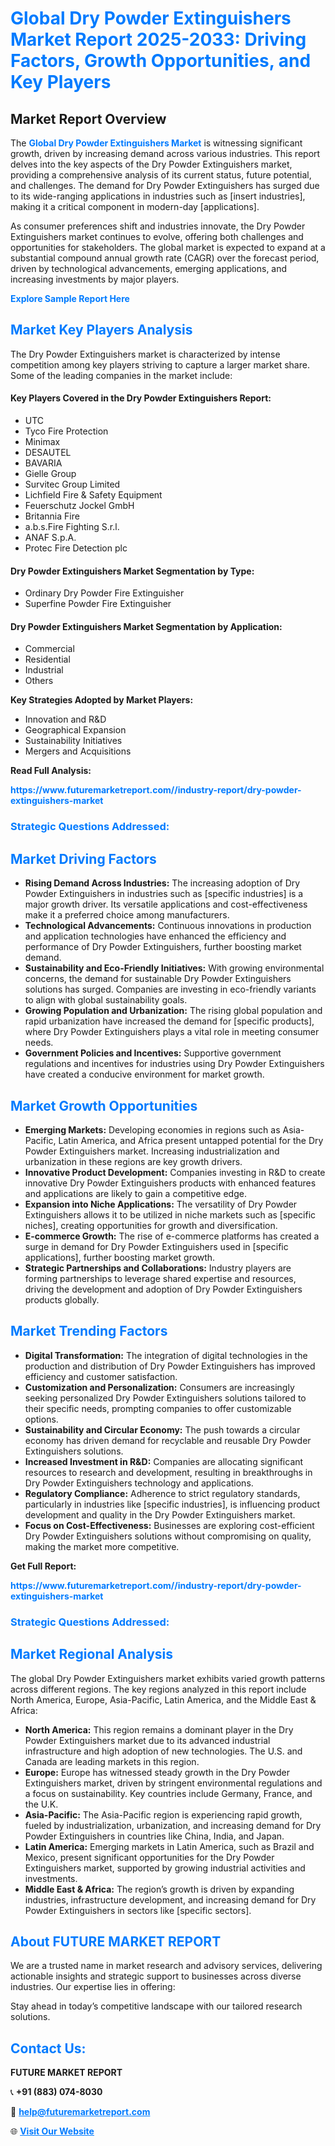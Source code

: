 <h1 style="color: #007BFF;">Global Dry Powder Extinguishers Market Report 2025-2033: Driving Factors, Growth Opportunities, and Key Players</h1>

<section id="overview">
<h2>Market Report Overview</h2>
<p>The <a href="https://www.futuremarketreport.com//industry-report/dry-powder-extinguishers-market" style="color: #007BFF; text-decoration: none;"><strong>Global Dry Powder Extinguishers Market</strong></a> is witnessing significant growth, driven by increasing demand across various industries. This report delves into the key aspects of the Dry Powder Extinguishers market, providing a comprehensive analysis of its current status, future potential, and challenges. The demand for Dry Powder Extinguishers has surged due to its wide-ranging applications in industries such as [insert industries], making it a critical component in modern-day [applications].</p>
<p>As consumer preferences shift and industries innovate, the Dry Powder Extinguishers market continues to evolve, offering both challenges and opportunities for stakeholders. The global market is expected to expand at a substantial compound annual growth rate (CAGR) over the forecast period, driven by technological advancements, emerging applications, and increasing investments by major players.</p>
</section>

<section id="overview">
<p><a href="https://www.futuremarketreport.com//request-sample/reportId=87104" style="color: #007BFF; text-decoration: none;"><strong>Explore Sample Report Here</strong></a></p>
</section>

<section id="key-players">
<h2 style="color: #007BFF;">Market Key Players Analysis</h2>
<p>The Dry Powder Extinguishers market is characterized by intense competition among key players striving to capture a larger market share. Some of the leading companies in the market include:</p>
<h4>Key Players Covered in the Dry Powder Extinguishers Report:</h4>
<ul><li>UTC</li><li>Tyco Fire Protection</li><li>Minimax</li><li>DESAUTEL</li><li>BAVARIA</li><li>Gielle Group</li><li>Survitec Group Limited</li><li>Lichfield Fire &amp; Safety Equipment</li><li>Feuerschutz Jockel GmbH</li><li>Britannia Fire</li><li>a.b.s.Fire Fighting S.r.l.</li><li>ANAF S.p.A.</li><li>Protec Fire Detection plc</li></ul>
<h4>Dry Powder Extinguishers Market Segmentation by Type:</h4>
<ul><li>Ordinary Dry Powder Fire Extinguisher</li><li>Superfine Powder Fire Extinguisher</li></ul>

<h4>Dry Powder Extinguishers Market Segmentation by Application:</h4>
<ul><li>Commercial</li><li>Residential</li><li>Industrial</li><li>Others</li></ul>
<p><strong>Key Strategies Adopted by Market Players:</strong></p>
<ul>
<li>Innovation and R&D</li>
<li>Geographical Expansion</li>
<li>Sustainability Initiatives</li>
<li>Mergers and Acquisitions</li>
</ul>
</section>

<section>
<p><strong>Read Full Analysis: </strong></p><a href="https://www.futuremarketreport.com//industry-report/dry-powder-extinguishers-market" style="color: #007BFF; text-decoration: none;"><strong>https://www.futuremarketreport.com//industry-report/dry-powder-extinguishers-market</strong></a>
<h3 style="color: #007BFF;">Strategic Questions Addressed:</h3>
</section>

<section id="driving-factors">
<h2 style="color: #007BFF;">Market Driving Factors</h2>
<ul>
<li><strong>Rising Demand Across Industries:</strong> The increasing adoption of Dry Powder Extinguishers in industries such as [specific industries] is a major growth driver. Its versatile applications and cost-effectiveness make it a preferred choice among manufacturers.</li>
<li><strong>Technological Advancements:</strong> Continuous innovations in production and application technologies have enhanced the efficiency and performance of Dry Powder Extinguishers, further boosting market demand.</li>
<li><strong>Sustainability and Eco-Friendly Initiatives:</strong> With growing environmental concerns, the demand for sustainable Dry Powder Extinguishers solutions has surged. Companies are investing in eco-friendly variants to align with global sustainability goals.</li>
<li><strong>Growing Population and Urbanization:</strong> The rising global population and rapid urbanization have increased the demand for [specific products], where Dry Powder Extinguishers plays a vital role in meeting consumer needs.</li>
<li><strong>Government Policies and Incentives:</strong> Supportive government regulations and incentives for industries using Dry Powder Extinguishers have created a conducive environment for market growth.</li>
</ul>
</section>

<section id="growth-opportunities">
<h2 style="color: #007BFF;">Market Growth Opportunities</h2>
<ul>
<li><strong>Emerging Markets:</strong> Developing economies in regions such as Asia-Pacific, Latin America, and Africa present untapped potential for the Dry Powder Extinguishers market. Increasing industrialization and urbanization in these regions are key growth drivers.</li>
<li><strong>Innovative Product Development:</strong> Companies investing in R&D to create innovative Dry Powder Extinguishers products with enhanced features and applications are likely to gain a competitive edge.</li>
<li><strong>Expansion into Niche Applications:</strong> The versatility of Dry Powder Extinguishers allows it to be utilized in niche markets such as [specific niches], creating opportunities for growth and diversification.</li>
<li><strong>E-commerce Growth:</strong> The rise of e-commerce platforms has created a surge in demand for Dry Powder Extinguishers used in [specific applications], further boosting market growth.</li>
<li><strong>Strategic Partnerships and Collaborations:</strong> Industry players are forming partnerships to leverage shared expertise and resources, driving the development and adoption of Dry Powder Extinguishers products globally.</li>
</ul>
</section>

<section id="trending-factors">
<h2 style="color: #007BFF;">Market Trending Factors</h2>
<ul>
<li><strong>Digital Transformation:</strong> The integration of digital technologies in the production and distribution of Dry Powder Extinguishers has improved efficiency and customer satisfaction.</li>
<li><strong>Customization and Personalization:</strong> Consumers are increasingly seeking personalized Dry Powder Extinguishers solutions tailored to their specific needs, prompting companies to offer customizable options.</li>
<li><strong>Sustainability and Circular Economy:</strong> The push towards a circular economy has driven demand for recyclable and reusable Dry Powder Extinguishers solutions.</li>
<li><strong>Increased Investment in R&D:</strong> Companies are allocating significant resources to research and development, resulting in breakthroughs in Dry Powder Extinguishers technology and applications.</li>
<li><strong>Regulatory Compliance:</strong> Adherence to strict regulatory standards, particularly in industries like [specific industries], is influencing product development and quality in the Dry Powder Extinguishers market.</li>
<li><strong>Focus on Cost-Effectiveness:</strong> Businesses are exploring cost-efficient Dry Powder Extinguishers solutions without compromising on quality, making the market more competitive.</li>
</ul>
</section>

<section>
<p><strong>Get Full Report: </strong></p><a href="https://www.futuremarketreport.com//industry-report/dry-powder-extinguishers-market" style="color: #007BFF; text-decoration: none;"><strong>https://www.futuremarketreport.com//industry-report/dry-powder-extinguishers-market</strong></a>
<h3 style="color: #007BFF;">Strategic Questions Addressed:</h3>
</section>


<section id="regional-analysis">
<h2 style="color: #007BFF;">Market Regional Analysis</h2>
<p>The global Dry Powder Extinguishers market exhibits varied growth patterns across different regions. The key regions analyzed in this report include North America, Europe, Asia-Pacific, Latin America, and the Middle East & Africa:</p>
<ul>
<li><strong>North America:</strong> This region remains a dominant player in the Dry Powder Extinguishers market due to its advanced industrial infrastructure and high adoption of new technologies. The U.S. and Canada are leading markets in this region.</li>
<li><strong>Europe:</strong> Europe has witnessed steady growth in the Dry Powder Extinguishers market, driven by stringent environmental regulations and a focus on sustainability. Key countries include Germany, France, and the U.K.</li>
<li><strong>Asia-Pacific:</strong> The Asia-Pacific region is experiencing rapid growth, fueled by industrialization, urbanization, and increasing demand for Dry Powder Extinguishers in countries like China, India, and Japan.</li>
<li><strong>Latin America:</strong> Emerging markets in Latin America, such as Brazil and Mexico, present significant opportunities for the Dry Powder Extinguishers market, supported by growing industrial activities and investments.</li>
<li><strong>Middle East & Africa:</strong> The region’s growth is driven by expanding industries, infrastructure development, and increasing demand for Dry Powder Extinguishers in sectors like [specific sectors].</li>
</ul>
</section>

<footer>
<h2 style="color: #007BFF;">About FUTURE MARKET REPORT</h2>
<p>We are a trusted name in market research and advisory services, delivering actionable insights and strategic support to businesses across diverse industries. Our expertise lies in offering:</p>

<p>Stay ahead in today’s competitive landscape with our tailored research solutions.</p>

<h2 style="color: #007BFF;">Contact Us:</h2>
<p><strong>FUTURE MARKET REPORT</strong></p>
<p>📞 <strong>+91 (883) 074-8030</strong></p>
<p>📧 <strong><a href="mailto:help@futuremarketreport.com" style="color: #007BFF;">help@futuremarketreport.com</a></strong></p>
<p>🌐 <strong><a href="https://www.futuremarketreport.com/" style="color: #007BFF;">Visit Our Website</a></strong></p>
</footer>